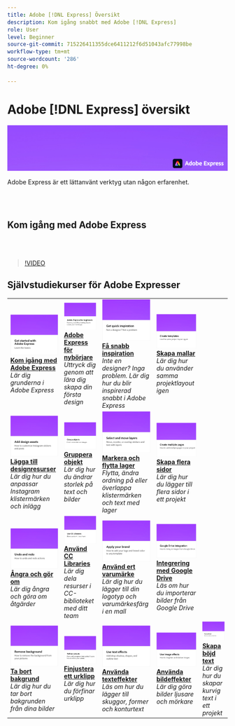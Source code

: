 ```yaml
---
title: Adobe [!DNL Express] Översikt
description: Kom igång snabbt med Adobe [!DNL Express]
role: User
level: Beginner
source-git-commit: 715226411355dce6411212f6d51043afc77998be
workflow-type: tm+mt
source-wordcount: '286'
ht-degree: 0%

---
```


# Adobe [!DNL Express] översikt

![Express Hero-bild](../assets/Express.png)

Adobe Express är ett lättanvänt verktyg utan någon erfarenhet.

<br> 

## Kom igång med Adobe Express

<br> 

>[!VIDEO](https://video.tv.adobe.com/v/3420204?quality=12&learn=on&hidetitle=true)

## Självstudiekurser för Adobe Expresser

<table>
<tr>
   <td>
      <a href="get-started.md">
         <img alt="Kom igång med Adobe Express" src="assets/get-started.png" />
      </a>
      <div>
      <a href="get-started.md"><strong>Kom igång med Adobe Express</strong></a>
      </div>
      <em>Lär dig grunderna i Adobe Express</em>
      <br>
  </td>
  <td>
      <a href="adobe-express-beginners.md">
         <img alt="Adobe Express för nybörjare" src="assets/beginners.png" />
      </a>
      <div>
      <a href="adobe-express-beginners.md"><strong>Adobe Express för nybörjare</strong></a>
      </div>
      <em>Uttryck dig genom att lära dig skapa din första design</em>
      <br>
  </td>
  <td>
      <a href="get-inspiration.md">
         <img alt="Få snabb inspiration" src="assets/inspiration.png" />
      </a>
      <div>
      <a href="get-inspiration.md"><strong>Få snabb inspiration</strong></a>
      </div>
      <em>Inte en designer? Inga problem. Lär dig hur du blir inspirerad snabbt i Adobe Express</em>
      <br>
  </td>
  <td>
   <a href="create-templates.md">
      <img alt="Skapa mallar" src="assets/templates.png" />
   </a>
    <div>
   <a href="create-templates.md"><strong>Skapa mallar</strong></a>
    </div>
    <em>Lär dig hur du använder samma projektlayout igen</em>
    <br>
  </td>
</tr>
<tr>
   <td>
      <a href="add-design-assets.md">
         <img alt="Lägga till designresurser" src="assets/design-assets.png" />
      </a>
      <div>
      <a href="add-design-assets.md"><strong>Lägga till designresurser</strong></a>
      </div>
      <em>Lär dig hur du anpassar Instagram klistermärken och inlägg</em>
      <br>
  </td>
  <td>
      <a href="group-objects.md">
         <img alt="Gruppera objekt" src="assets/group-objects.png" />
      </a>
      <div>
      <a href="group-objects.md"><strong>Gruppera objekt</strong></a>
      </div>
      <em>Lär dig hur du ändrar storlek på text och bilder</em>
      <br>
  </td>
  <td>
      <a href="layers.md">
         <img alt="Markera och flytta lager" src="assets/layers.png" />
      </a>
      <div>
      <a href="layers.md"><strong>Markera och flytta lager</strong></a>
      </div>
      <em>Flytta, ändra ordning på eller överlappa klistermärken och text med lager</em>
      <br>
  </td>
  <td>
      <a href="multiple-pages.md">
         <img alt="Skapa flera sidor" src="assets/multiple-pages.png" />
      </a>
      <div>
      <a href="multiple-pages.md"><strong>Skapa flera sidor</strong></a>
      </div>
      <em>Lär dig hur du lägger till flera sidor i ett projekt</em>
      <br>
  </td>
</tr>
<tr>
   <td>
      <a href="undo-redo.md">
         <img alt="Ångra och gör om" src="assets/undo-redo.png" />
      </a>
      <div>
      <a href="undo-redo.md"><strong>Ångra och gör om</strong></a>
      </div>
      <em>Lär dig ångra och göra om åtgärder</em>
      <br>
  </td>
  <td>
      <a href="cc-libraries.md">
         <img alt="Använd CC Libraries" src="assets/cc-libraries.png" />
      </a>
      <div>
      <a href="cc-libraries.md"><strong>Använd CC Libraries</strong></a>
      </div>
      <em>Lär dig dela resurser i CC-biblioteket med ditt team</em>
      <br>
  </td>
  <td>
      <a href="brand.md">
         <img alt="Använd ert varumärke" src="assets/brand.png" />
      </a>
      <div>
      <a href="brand.md"><strong>Använd ert varumärke</strong></a>
      </div>
      <em>Lär dig hur du lägger till din logotyp och varumärkesfärg i en mall</em>
      <br>
  </td>
  <td>
      <a href="google-drive.md">
         <img alt="Integrering med Google Drive" src="assets/google-drive.png" />
      </a>
      <div>
      <a href="google-drive.md"><strong>Integrering med Google Drive</strong></a>
      </div>
      <em>Läs om hur du importerar bilder från Google Drive</em>
      <br>
  </td>
</tr>
<tr>
    <td>
      <a href="remove-background.md">
         <img alt="Ta bort bakgrund" src="assets/background.png" />
      </a>
      <div>
      <a href="remove-background.md"><strong>Ta bort bakgrund</strong></a>
      </div>
      <em>Lär dig hur du tar bort bakgrunden från dina bilder</em>
      <br>
  </td>
  <td>
      <a href="refine-cutout.md">
         <img alt="Finjustera ett urklipp" src="assets/cutouts.png" />
      </a>
      <div>
      <a href="refine-cutout.md"><strong>Finjustera ett urklipp</strong></a>
      </div>
      <em>Lär dig hur du förfinar urklipp</em>
      <br>
  </td>
  <td>
      <a href="text-effects.md">
         <img alt="Använda texteffekter" src="assets/text-effects.png" />
      </a>
      <div>
      <a href="text-effects.md"><strong>Använda texteffekter</strong></a>
      </div>
      <em>Läs om hur du lägger till skuggor, former och konturtext</em>
      <br>
  </td>
  <td>
      <a href="image-effects.md">
         <img alt="Använda bildeffekter" src="assets/image-effects.png" />
      </a>
      <div>
      <a href="image-effects.md"><strong>Använda bildeffekter</strong></a>
      </div>
      <em>Lär dig göra bilder ljusare och mörkare</em>
      <br>
  </td>
  <td>
      <a href="create-curved-text.md">
         <img alt="Skapa böjd text" src="assets/curved-text.png" />
      </a>
      <div>
      <a href="create-curved-text.md"><strong>Skapa böjd text</strong></a>
      </div>
      <em>Lär dig hur du skapar kurvig text i ett projekt</em>
      <br>
  </td>
</tr>
</table>
